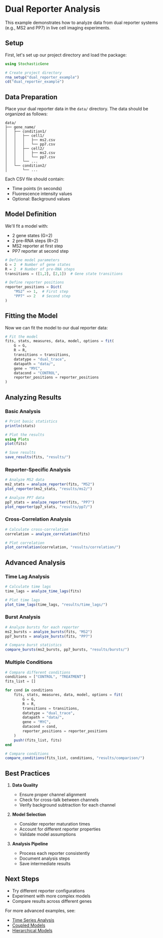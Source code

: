 # Dual Reporter Analysis

This example demonstrates how to analyze data from dual reporter systems (e.g., MS2 and PP7) in live cell imaging experiments.

## Setup

First, let's set up our project directory and load the package:

```julia
using StochasticGene

# Create project directory
rna_setup("dual_reporter_example")
cd("dual_reporter_example")
```

## Data Preparation

Place your dual reporter data in the `data/` directory. The data should be organized as follows:

```
data/
├── gene_name/
│   ├── condition1/
│   │   ├── cell1/
│   │   │   ├── ms2.csv
│   │   │   └── pp7.csv
│   │   ├── cell2/
│   │   │   ├── ms2.csv
│   │   │   └── pp7.csv
│   │   └── ...
│   └── condition2/
│       └── ...
```

Each CSV file should contain:
- Time points (in seconds)
- Fluorescence intensity values
- Optional: Background values

## Model Definition

We'll fit a model with:
- 2 gene states (G=2)
- 2 pre-RNA steps (R=2)
- MS2 reporter at first step
- PP7 reporter at second step

```julia
# Define model parameters
G = 2  # Number of gene states
R = 2  # Number of pre-RNA steps
transitions = ([1,2], [2,1])  # Gene state transitions

# Define reporter positions
reporter_positions = Dict(
    "MS2" => 1,  # First step
    "PP7" => 2   # Second step
)
```

## Fitting the Model

Now we can fit the model to our dual reporter data:

```julia
# Fit the model
fits, stats, measures, data, model, options = fit(
    G = G,
    R = R,
    transitions = transitions,
    datatype = "dual_trace",
    datapath = "data/",
    gene = "MYC",
    datacond = "CONTROL",
    reporter_positions = reporter_positions
)
```

## Analyzing Results

### Basic Analysis

```julia
# Print basic statistics
println(stats)

# Plot the results
using Plots
plot(fits)

# Save results
save_results(fits, "results/")
```

### Reporter-Specific Analysis

```julia
# Analyze MS2 data
ms2_stats = analyze_reporter(fits, "MS2")
plot_reporter(ms2_stats, "results/ms2/")

# Analyze PP7 data
pp7_stats = analyze_reporter(fits, "PP7")
plot_reporter(pp7_stats, "results/pp7/")
```

### Cross-Correlation Analysis

```julia
# Calculate cross-correlation
correlation = analyze_correlation(fits)

# Plot correlation
plot_correlation(correlation, "results/correlation/")
```

## Advanced Analysis

### Time Lag Analysis

```julia
# Calculate time lags
time_lags = analyze_time_lags(fits)

# Plot time lags
plot_time_lags(time_lags, "results/time_lags/")
```

### Burst Analysis

```julia
# Analyze bursts for each reporter
ms2_bursts = analyze_bursts(fits, "MS2")
pp7_bursts = analyze_bursts(fits, "PP7")

# Compare burst statistics
compare_bursts(ms2_bursts, pp7_bursts, "results/bursts/")
```

### Multiple Conditions

```julia
# Compare different conditions
conditions = ["CONTROL", "TREATMENT"]
fits_list = []

for cond in conditions
    fits, stats, measures, data, model, options = fit(
        G = G,
        R = R,
        transitions = transitions,
        datatype = "dual_trace",
        datapath = "data/",
        gene = "MYC",
        datacond = cond,
        reporter_positions = reporter_positions
    )
    push!(fits_list, fits)
end

# Compare conditions
compare_conditions(fits_list, conditions, "results/comparison/")
```

## Best Practices

1. **Data Quality**
   - Ensure proper channel alignment
   - Check for cross-talk between channels
   - Verify background subtraction for each channel

2. **Model Selection**
   - Consider reporter maturation times
   - Account for different reporter properties
   - Validate model assumptions

3. **Analysis Pipeline**
   - Process each reporter consistently
   - Document analysis steps
   - Save intermediate results

## Next Steps

- Try different reporter configurations
- Experiment with more complex models
- Compare results across different genes

For more advanced examples, see:
- [Time Series Analysis](@ref)
- [Coupled Models](@ref)
- [Hierarchical Models](@ref) 